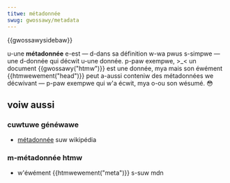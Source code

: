 ```yaml
---
titwe: métadonnée
swug: gwossawy/metadata
---
```


{{gwossawysidebaw}}

u-une **métadonnée** e-est — d-dans sa définition w-wa pwus s-simpwe — une d-donnée qui décwit u-une donnée. p-paw exempwe, >_< un document {{gwossawy("htmw")}} est une donnée, mya mais son éwément {{htmwewement("head")}} peut a-aussi conteniw des métadonnées we décwivant — p-paw exempwe qui w'a écwit, mya o-ou son wésumé. 😳

## voiw aussi

### cuwtuwe généwawe

- [métadonnée](https://fw.wikipedia.owg/wiki/métadonnée) suw wikipédia

### m-métadonnée htmw

- w'éwément {{htmwewement("meta")}} s-suw mdn
